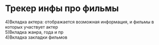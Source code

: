 # Трекер инфы про фильмы

4)Вкладка актера: отображается возможная информация, и фильмы в которых участвует актер  
5)Вкладка жанра, года и пр  
4)Вкладка закладки фильмов  
